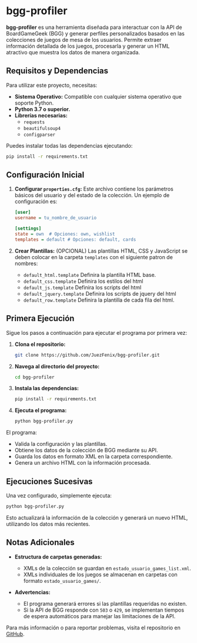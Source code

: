 # bgg-profiler

**bgg-profiler** es una herramienta diseñada para interactuar con la API de BoardGameGeek (BGG) y generar perfiles personalizados basados en las colecciones de juegos de mesa de los usuarios. Permite extraer información detallada de los juegos, procesarla y generar un HTML atractivo que muestra los datos de manera organizada.

## Requisitos y Dependencias

Para utilizar este proyecto, necesitas:

- **Sistema Operativo:** Compatible con cualquier sistema operativo que soporte Python.
- **Python 3.7 o superior.**
- **Librerías necesarias:**
  - `requests`
  - `beautifulsoup4`
  - `configparser`

Puedes instalar todas las dependencias ejecutando:
```bash
pip install -r requirements.txt
```

## Configuración Inicial

1. **Configurar `properties.cfg`:** Este archivo contiene los parámetros básicos del usuario y del estado de la colección. Un ejemplo de configuración es:
   ```ini
   [user]
   username = tu_nombre_de_usuario

   [settings]
   state = own  # Opciones: own, wishlist
   templates = default # Opciones: default, cards
   ```

2. **Crear Plantillas:** (OPCIONAL) Las plantillas HTML, CSS y JavaScript se deben colocar en la carpeta `templates` con el siguiente patron de nombres:
   - `default_html.template` Definira la plantilla HTML base.
   - `default_css.template` Definira los estilos del html
   - `default_js.template` Definira los scripts del html
   - `default_jquery.template` Definira los scripts de jquery del html 
   - `default_row.template` Definira la plantilla de cada fila del html.

## Primera Ejecución

Sigue los pasos a continuación para ejecutar el programa por primera vez:

1. **Clona el repositorio:**
   ```bash
   git clone https://github.com/JuezFenix/bgg-profiler.git
   ```

2. **Navega al directorio del proyecto:**
   ```bash
   cd bgg-profiler
   ```

3. **Instala las dependencias:**
   ```bash
   pip install -r requirements.txt
   ```

4. **Ejecuta el programa:**
   ```bash
   python bgg-profiler.py
   ```

El programa:
- Valida la configuración y las plantillas.
- Obtiene los datos de la colección de BGG mediante su API.
- Guarda los datos en formato XML en la carpeta correspondiente.
- Genera un archivo HTML con la información procesada.

## Ejecuciones Sucesivas

Una vez configurado, simplemente ejecuta:
```bash
python bgg-profiler.py
```

Esto actualizará la información de la colección y generará un nuevo HTML, utilizando los datos más recientes.

## Notas Adicionales

- **Estructura de carpetas generadas:**
  - XMLs de la colección se guardan en `estado_usuario_games_list.xml`.
  - XMLs individuales de los juegos se almacenan en carpetas con formato `estado_usuario_games/`.

- **Advertencias:**
  - El programa generará errores si las plantillas requeridas no existen.
  - Si la API de BGG responde con `503` o `429`, se implementan tiempos de espera automáticos para manejar las limitaciones de la API.

Para más información o para reportar problemas, visita el repositorio en [GitHub](https://github.com/JuezFenix/bgg-profiler).
